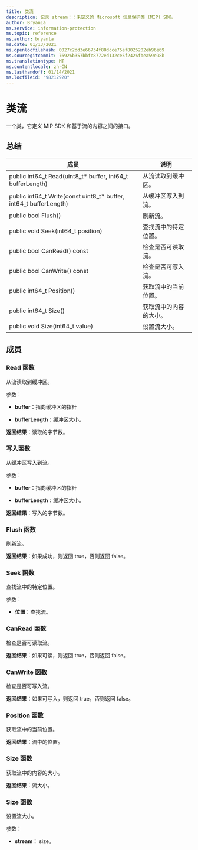 ```yaml
---
title: 类流
description: 记录 stream：：未定义的 Microsoft 信息保护类 (MIP) SDK。
author: BryanLa
ms.service: information-protection
ms.topic: reference
ms.author: bryanla
ms.date: 01/13/2021
ms.openlocfilehash: 0027c2dd3e66734f80dcce75ef8026202eb96e69
ms.sourcegitcommit: 76926b357bbfc8772ed132ce5f2426fbea59e98b
ms.translationtype: MT
ms.contentlocale: zh-CN
ms.lasthandoff: 01/14/2021
ms.locfileid: "98212920"
---
```

# <a name="class-stream"></a>类流 
一个类，它定义 MIP SDK 和基于流的内容之间的接口。
  
## <a name="summary"></a>总结
 成员                        | 说明                                
--------------------------------|---------------------------------------------
public int64_t Read(uint8_t* buffer, int64_t bufferLength)  |  从流读取到缓冲区。
public int64_t Write(const uint8_t* buffer, int64_t bufferLength)  |  从缓冲区写入到流。
public bool Flush()  |  刷新流。
public void Seek(int64_t position)  |  查找流中的特定位置。
public bool CanRead() const  |  检查是否可读取流。
public bool CanWrite() const  |  检查是否可写入流。
public int64_t Position()  |  获取流中的当前位置。
public int64_t Size()  |  获取流中的内容的大小。
public void Size(int64_t value)  |  设置流大小。
  
## <a name="members"></a>成员
  
### <a name="read-function"></a>Read 函数
从流读取到缓冲区。

参数：  
* **buffer**：指向缓冲区的指针 


* **bufferLength**：缓冲区大小。 



  
**返回结果**：读取的字节数。
  
### <a name="write-function"></a>写入函数
从缓冲区写入到流。

参数：  
* **buffer**：指向缓冲区的指针 


* **bufferLength**：缓冲区大小。 



  
**返回结果**：写入的字节数。
  
### <a name="flush-function"></a>Flush 函数
刷新流。

  
**返回结果**：如果成功，则返回 true，否则返回 false。
  
### <a name="seek-function"></a>Seek 函数
查找流中的特定位置。

参数：  
* **位置**：查找流。


  
### <a name="canread-function"></a>CanRead 函数
检查是否可读取流。

  
**返回结果**：如果可读，则返回 true，否则返回 false。
  
### <a name="canwrite-function"></a>CanWrite 函数
检查是否可写入流。

  
**返回结果**：如果可写入，则返回 true，否则返回 false。
  
### <a name="position-function"></a>Position 函数
获取流中的当前位置。

  
**返回结果**：流中的位置。
  
### <a name="size-function"></a>Size 函数
获取流中的内容的大小。

  
**返回结果**：流大小。
  
### <a name="size-function"></a>Size 函数
设置流大小。

参数：  
* **stream**： size。

